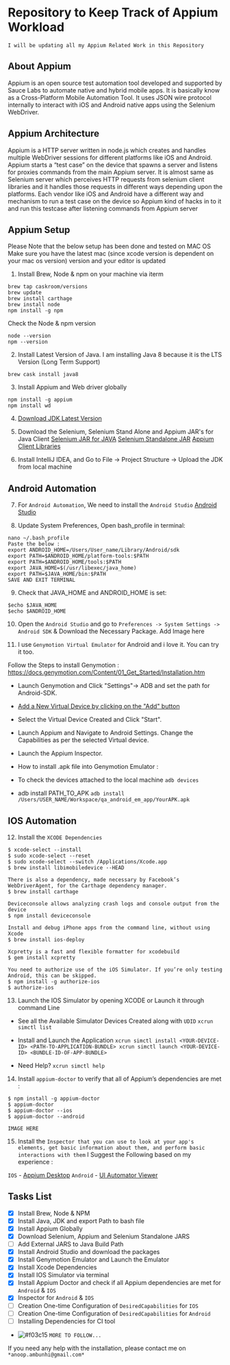 # Repository to Keep Track of Appium Workload
```I will be updating all my Appium Related Work in this Repository```
## About Appium

Appium is an open source test automation tool developed and supported by Sauce Labs to automate native and hybrid mobile apps. It is basically know as a Cross-Platform Mobile Automation Tool. It uses JSON wire protocol internally to interact with iOS and Android native apps using the Selenium WebDriver.

## Appium Architecture
Appium is a HTTP server written in node.js which creates and handles multiple WebDriver sessions for different platforms like iOS and Android. Appium starts a “test case” on the device that spawns a server and listens for proxies commands from the main Appium server. It is almost same as Selenium server which perceives HTTP requests from selenium client libraries and it handles those requests in different ways depending upon the platforms. Each vendor like iOS and Android have a different way and mechanism to run a test case on the device so Appium kind of hacks in to it and run this testcase after listening commands from Appium server

## Appium Setup
Please Note that the below setup has been done and tested on MAC OS
Make sure you have the latest mac (since xcode version is dependent on your mac os version) version and your editor is updated

1. Install Brew, Node & npm on your machine via iterm

```
brew tap caskroom/versions
brew update
brew install carthage
brew install node
npm install -g npm
```

Check the Node & npm version
```
node --version
npm --version
```

2. Install Latest Version of Java. I am installing Java 8 because it is the LTS Version (Long Term Support)

`brew cask install java8`


3. Install Appium and Web driver globally

```
npm install -g appium
npm install wd
```

4. [Download JDK Latest Version](http://www.oracle.com/technetwork/java/javase/downloads/jdk10-downloads-4416644.html)

5. Download the Selenium, Selenium Stand Alone and Appium JAR's for Java Client
[Selenium JAR for JAVA](https://docs.seleniumhq.org/download/)
[Selenium Standalone JAR](https://www.seleniumhq.org/download/)
[Appium Client Libraries](https://search.maven.org/#search%7Cga%7C1%7Cg%3Aio.appium%20a%3Ajava-client)

6. Install IntelliJ IDEA, and Go to File -> Project Structure -> Upload the JDK from local machine

## Android Automation

7. For `Android Automation`, We need to install the `Android Studio`
[Android Studio](https://developer.android.com/studio/)


8. Update System Preferences, Open bash_profile in terminal:

```
nano ~/.bash_profile
Paste the below :
export ANDROID_HOME=/Users/User_name/Library/Android/sdk
export PATH=$ANDROID_HOME/platform-tools:$PATH
export PATH=$ANDROID_HOME/tools:$PATH
export JAVA_HOME=$(/usr/libexec/java_home)
export PATH=$JAVA_HOME/bin:$PATH
SAVE AND EXIT TERMINAL
```

9. Check that JAVA_HOME and ANDROID_HOME is set:

```
$echo $JAVA_HOME
$echo $ANDROID_HOME
```

10. Open the `Android Studio` and go to `Preferences -> System Settings -> Android SDK` & Download the Necessary Package.
Add Image here

11. I use `Genymotion Virtual Emulator` for Android and i love it. You can try it too.

Follow the Steps to install Genymotion :
https://docs.genymotion.com/Content/01_Get_Started/Installation.htm

* Launch Genymotion and Click "Settings"→ ADB and set the path for Android-SDK.

* [Add a New Virtual Device by clicking on the "Add" button](https://docs.genymotion.com/Content/02_Application/Adding_a_new_virtual_device/Adding%20a%20new_virtual_device.htm)

* Select the Virtual Device Created and Click "Start".

* Launch Appium and Navigate to Android Settings. Change the Capabilities as per the selected Virtual device.

* Launch the Appium Inspector.

* How to install .apk file into Genymotion Emulator :

- To check the devices attached to the local machine
`adb devices`

- adb install PATH_TO_APK
`adb install /Users/USER_NAME/Workspace/qa_android_em_app/YourAPK.apk`

## IOS Automation

12. Install the `XCODE Dependencies`

```
$ xcode-select --install
$ sudo xcode-select --reset
$ sudo xcode-select --switch /Applications/Xcode.app
$ brew install libimobiledevice --HEAD

There is also a dependency, made necessary by Facebook’s WebDriverAgent, for the Carthage dependency manager.
$ brew install carthage

Deviceconsole allows analyzing crash logs and console output from the device
$ npm install deviceconsole

Install and debug iPhone apps from the command line, without using Xcode
$ brew install ios-deploy

Xcpretty is a fast and flexible formatter for xcodebuild
$ gem install xcpretty

You need to authorize use of the iOS Simulator. If you’re only testing Android, this can be skipped.
$ npm install -g authorize-ios
$ authorize-ios
```

13. Launch the IOS Simulator by opening XCODE or Launch it through command Line

- See all the Available Simulator Devices Created along with `UDID`
`xcrun simctl list`

- Install and Launch the Application
`
xcrun simctl install <YOUR-DEVICE-ID> <PATH-TO-APPLICATION-BUNDLE>
xcrun simctl launch <YOUR-DEVICE-ID> <BUNDLE-ID-OF-APP-BUNDLE>
`

- Need Help?
`xcrun simctl help`

14. Install `appium-doctor` to verify that all of Appium’s dependencies are met :

```
$ npm install -g appium-doctor
$ appium-doctor
$ appium-doctor --ios
$ appium-doctor --android
```

`IMAGE HERE`

15. Install the `Inspector that you can use to look at your app's elements, get basic information about them, and perform basic interactions with them`
I Suggest the Following based on my experience :

`IOS` - [Appium Desktop](https://github.com/appium/appium-desktop)
`Android` - [UI Automator Viewer](https://www.youtube.com/watch?v=uA54T6R8nhs)

## Tasks List

- [x] Install Brew, Node & NPM
- [x] Install Java, JDK and export Path to bash file
- [x] Install Appium Globally
- [x] Download Selenium, Appium and Selenium Standalone JARS
- [ ] Add External JARS to Java Build Path
- [x] Install Android Studio and download the packages
- [x] Install Genymotion Emulator and Launch the Emulator
- [x] Install Xcode Dependencies
- [x] Install IOS Simulator via terminal
- [x] Install Appium Doctor and check if all Appium dependencies are met for `Android` & `IOS`
- [x] Inspector for `Android` & `IOS`
- [ ] Creation One-time Configuration of `DesiredCapabilities` for `IOS`
- [ ] Creation One-time Configuration of `DesiredCapabilities` for `Android`
- [ ] Installing Dependencies for CI tool

- ![#f03c15](https://placehold.it/15/f03c15/000000?text=+) `MORE TO FOLLOW...`

If you need any help with the installation, please contact me on `*anoop.ambunhi@gmail.com*`




